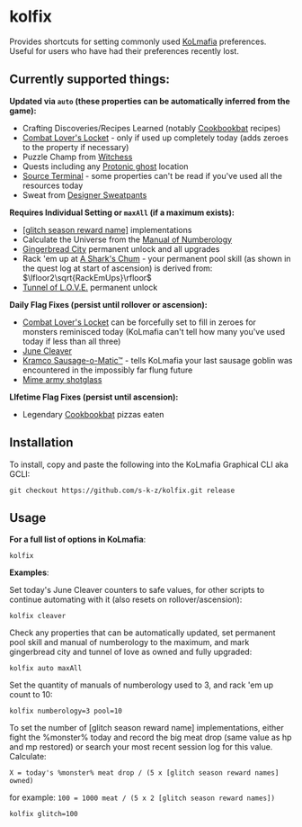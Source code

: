 # kolfix

Provides shortcuts for setting commonly used [KoLmafia](https://github.com/kolmafia/kolmafia/) preferences. Useful for users who have had their preferences recently lost.

## Currently supported things:

__Updated via `auto` (these properties can be automatically inferred from the game):__

 * Crafting Discoveries/Recipes Learned (notably [Cookbookbat](https://kol.coldfront.net/thekolwiki/index.php/Cookbookbat) recipes)
 * [Combat Lover's Locket](https://kol.coldfront.net/thekolwiki/index.php/Combat_lover%27s_locket) - only if used up completely today (adds zeroes to the property if necessary)
 * Puzzle Champ from [Witchess](https://kol.coldfront.net/thekolwiki/index.php/Your_Witchess_Set)
 * Quests including any [Protonic ghost](https://kol.coldfront.net/thekolwiki/index.php/Protonic_accelerator_pack) location
 * [Source Terminal](https://kol.coldfront.net/thekolwiki/index.php/Source_Terminal) - some properties can't be read if you've used all the resources today
 * Sweat from [Designer Sweatpants](https://kol.coldfront.net/thekolwiki/index.php/Designer_sweatpants)

__Requires Individual Setting or `maxAll` (if a maximum exists):__

 * [\[glitch season reward name\]](https://kol.coldfront.net/thekolwiki/index.php/Glitch_season_reward_name) implementations
 * Calculate the Universe from the [Manual of Numberology](https://kol.coldfront.net/thekolwiki/index.php/Manual_of_Numberology)
 * [Gingerbread City](https://kol.coldfront.net/thekolwiki/index.php/Civic_Planning_Office) permanent unlock and all upgrades
 * Rack 'em up at [A Shark's Chum](https://kol.coldfront.net/thekolwiki/index.php/A_Shark's_Chum) - your permanent pool skill (as shown in the quest log at start of ascension) is derived from: $\lfloor2\sqrt{RackEmUps}\rfloor$
 * [Tunnel of L.O.V.E.](https://kol.coldfront.net/thekolwiki/index.php/The_Tunnel_of_L.O.V.E.) permanent unlock

__Daily Flag Fixes (persist until rollover or ascension):__

 * [Combat Lover's Locket](https://kol.coldfront.net/thekolwiki/index.php/Combat_lover%27s_locket) can be forcefully set to fill in zeroes for monsters reminisced today (KoLmafia can't tell how many you've used today if less than all three)
 * [June Cleaver](https://kol.coldfront.net/thekolwiki/index.php/June_cleaver)
 * [Kramco Sausage-o-Matic™](https://kol.coldfront.net/thekolwiki/index.php/Kramco_Sausage-o-Matic%E2%84%A2) - tells KoLmafia your last sausage goblin was encountered in the impossibly far flung future
 * [Mime army shotglass](https://kol.coldfront.net/thekolwiki/index.php/Mime_army_shotglass)

__LIfetime Flag Fixes (persist until ascension):__

* Legendary [Cookbookbat](https://kol.coldfront.net/thekolwiki/index.php/Cookbookbat) pizzas eaten

## Installation

To install, copy and paste the following into the KoLmafia Graphical CLI aka GCLI:

```
git checkout https://github.com/s-k-z/kolfix.git release
```

## Usage

__For a full list of options in KoLmafia__:
```
kolfix
```

__Examples__:

Set today's June Cleaver counters to safe values, for other scripts to continue automating with it (also resets on rollover/ascension):
```
kolfix cleaver
```

Check any properties that can be automatically updated, set permanent pool skill and manual of numberology to the maximum, and mark gingerbread city and tunnel of love as owned and fully upgraded:
```
kolfix auto maxAll
```

Set the quantity of manuals of numberology used to 3, and rack 'em up count to 10:
```
kolfix numberology=3 pool=10
```

To set the number of [glitch season reward name] implementations, either fight the %monster% today and record the big meat drop (same value as hp and mp restored) or search your most recent session log for this value. Calculate: 

`X = today's %monster% meat drop / (5 x [glitch season reward names] owned)`

for example: `100 = 1000 meat / (5 x 2 [glitch season reward names])`
```
kolfix glitch=100
```